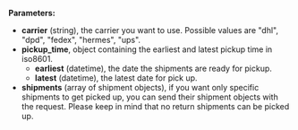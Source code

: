 __Parameters:__

- __carrier__ (string), the carrier you want to use. Possible values are "dhl", "dpd", "fedex", "hermes", "ups".
- __pickup_time__, object containing the earliest and latest pickup time in iso8601.
  - __earliest__ (datetime), the date the shipments are ready for pickup.
  - __latest__ (datetime), the latest date for pick up.
- __shipments__ (array of shipment objects), if you want only specific shipments to get picked up,
you can send their shipment objects with the request. Please keep in mind that no return shipments
can be picked up.
